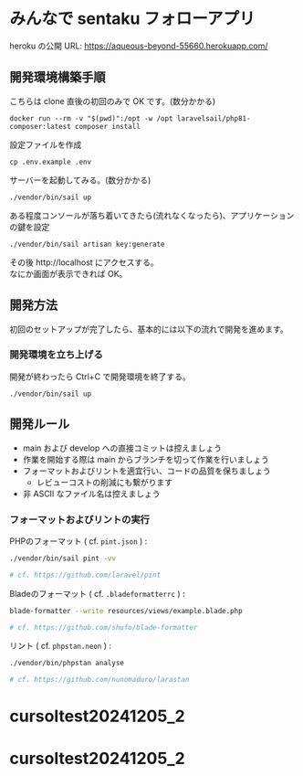 # みんなで sentaku フォローアプリ

heroku の公開 URL: https://aqueous-beyond-55660.herokuapp.com/

## 開発環境構築手順

こちらは clone 直後の初回のみで OK です。(数分かかる)

```
docker run --rm -v "$(pwd)":/opt -w /opt laravelsail/php81-composer:latest composer install
```

設定ファイルを作成

```
cp .env.example .env
```

サーバーを起動してみる。(数分かかる)

```
./vendor/bin/sail up
```

ある程度コンソールが落ち着いてきたら(流れなくなったら)、アプリケーションの鍵を設定

```
./vendor/bin/sail artisan key:generate
```

その後 http://localhost にアクセスする。  
なにか画面が表示できれば OK。

## 開発方法

初回のセットアップが完了したら、基本的には以下の流れで開発を進めます。

### 開発環境を立ち上げる

開発が終わったら Ctrl+C で開発環境を終了する。

```
./vendor/bin/sail up
```

## 開発ルール

- main および develop への直接コミットは控えましょう
- 作業を開始する際は main からブランチを切って作業を行いましょう
- フォーマットおよびリントを適宜行い、コードの品質を保ちましょう
  - レビューコストの削減にも繋がります
- 非 ASCII なファイル名は控えましょう

### フォーマットおよびリントの実行

PHPのフォーマット ( cf. `pint.json` ) :

```sh
./vendor/bin/sail pint -vv

# cf. https://github.com/laravel/pint
```

Bladeのフォーマット ( cf. `.bladeformatterrc` ) :

```sh
blade-formatter --write resources/views/example.blade.php

# cf. https://github.com/shufo/blade-formatter
```

リント ( cf. `phpstan.neon` ) :

```sh
./vendor/bin/phpstan analyse

# cf. https://github.com/nunomaduro/larastan
```
# cursoltest20241205_2
# cursoltest20241205_2
